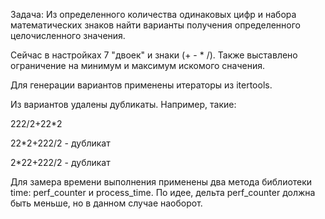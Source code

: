 Задача:
Из определенного количества одинаковых цифр и набора математических знаков найти варианты получения определенного целочисленного значения.

Сейчас в настройках 7 "двоек" и знаки (+ - * /). Также выставлено ограничение на минимум и максимум искомого сначения.

Для генерации вариантов применены итераторы из itertools. 

Из вариантов удалены дубликаты. Например, такие:

222/2+22*2

22*2+222/2 - дубликат

2*22+222/2 - дубликат

Для замера времени выполнения применены два метода библиотеки time: perf_counter и process_time.
По идее, дельта perf_counter должна быть меньше, но в данном случае наоборот.
